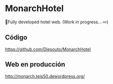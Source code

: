 # MonarchHotel
:rocket:Fully developed hotel web. (Work in progress... :zzz:)
## Código
https://github.com/Diesouto/MonarchHotel
## Web en producción
http://monarch.teis50.dewordpress.org/
